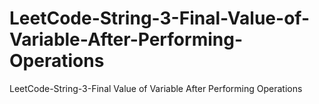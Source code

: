 # LeetCode-String-3-Final-Value-of-Variable-After-Performing-Operations
LeetCode-String-3-Final Value of Variable After Performing Operations
